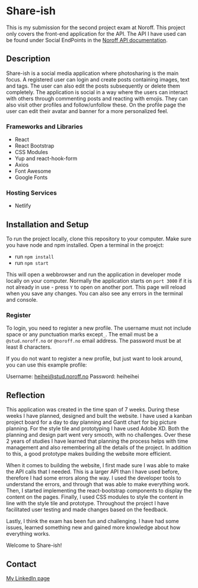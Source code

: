 # Share-ish
This is my submission for the second project exam at Noroff. This project only covers the front-end application for the API. The API I have used can be found under Social EndPoints in the [Noroff API documentation](https://noroff-api-docs.netlify.app/). 

## Description
Share-ish is a social media application where photosharing is the main focus. A registered user can login and create posts containing images, text and tags. The user can also edit the posts subsequently or delete them completely. The application is social in a way where the users can interact with others through commenting posts and reacting with emojis. They can also visit other profiles and follow/unfollow these. On the profile page the user can edit their avatar and banner for a more personalized feel.  

### Frameworks and Libraries

- React
- React Bootstrap
- CSS Modules
- Yup and react-hook-form
- Axios
- Font Awesome
- Google Fonts

### Hosting Services

- Netlify

## Installation and Setup
To run the project locally, clone this repository to your computer. Make sure you have node and npm installed. Open a terminal in the proejct:

- run `npm install` 
- run `npm start` 
 
This will open a webbrowser and run the application in developer mode locally on your computer. Normally the application starts on `port 3000` if it is not already in use - press `Y` to open on another port. This page will reload when you save any changes. You can also see any errors in the terminal and console. 

### Register

To login, you need to register a new profile. The username must not include space or any punctuation marks except`_`. The email must be a `@stud.noroff.no` or `@noroff.no` email address. The password must be at least 8 characters. 

If you do not want to register a new profile, but just want to look around, you can use this example profile:

Username: heihei@stud.noroff.no
Password: heiheihei

## Reflection

This application was created in the time span of 7 weeks. During these weeks I have planned, designed and built the website. I have used a kanban project board for a day to day planning and Gantt chart for big picture planning. For the style tile and prototyping I have used Adobe XD. Both the planning and design part went very smooth, with no challenges. Over these 2 years of studies I have learned that planning the process helps with time management and also remembering all the details of the project. In addition to this, a good prototype makes building the website more efficient. 

When it comes to building the website, I first made sure I was able to make the API calls that I needed. This is a larger API than I have used before, therefore I had some errors along the way. I used the developer tools to understand the errors, and through that was able to make everything work. Then, I started implementing the react-bootstrap components to display the content on the pages. Finally, I used CSS modules to style the content in line with the style tile and prototype. Throughout the project I have facilitated user testing and made changes based on the feedback.   

Lastly, I think the exam has been fun and challenging. I have had some issues, learned something new and gained more knowledge about how everything works. 

Welcome to Share-ish! 

## Contact

[My LinkedIn page](https://www.linkedin.com/in/elisepedersen1/)
